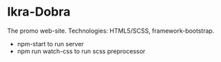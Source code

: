 # Ikra-Dobra
The promo web-site. Technologies: HTML5/SCSS, framework-bootstrap. 

- npm-start to run server
- npm run watch-css to run scss preprocessor